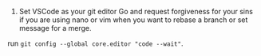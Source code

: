 1. Set VSCode as your git editor
  Go and request forgiveness for your sins if you are using nano or vim when you want to rebase a branch or set message for a merge.

run `git config --global core.editor "code --wait"`.
